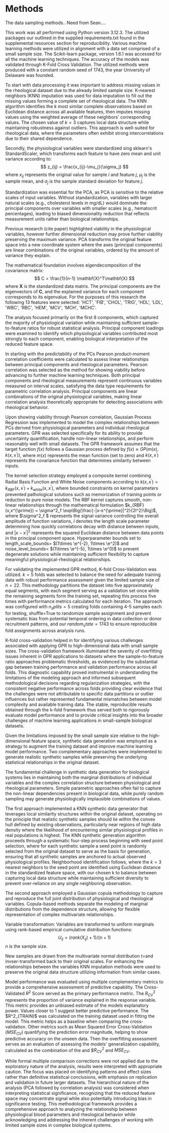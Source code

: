 # Methods
The data sampling methods.. Need from Sean....

This work was all performed using Python version 3.12.3. The utilized packages our outlined in the supplied requirements.txt found in the supplemental resources section for reproducibility. Various machine learning methods were utilized in alignment with a data set comprised of a small sample size. The Scikit-learn package, version 1.6.1 was accessed for all the machine learning techniques. The accuracy of the models was validated through K-Fold Cross Validation. The utilized methods were produced with a constant random seed of 1743, the year University of Delaware was founded.

To start with data processing it was important to address missing values in the rheological dataset due to the already limited sample size. K-nearest neighbors (KNN) imputation was used for data imputation to fill out the missing values forming a complete set of rheological data. The KNN algorithm identifies the $k$ most similar complete observations based on Euclidean distance across all available features, then imputes missing values using the weighted average of these neighbors' corresponding values. The chosen value of $k=3$ captures local data structure while maintaining robustness against outliers. This approach is well-suited for rheological data, where the parameters often exhibit strong intercorrelations due to their shared dependence.

Secondly, the physiological variables were standardized sing sklearn's StandardScaler, which transforms each feature to have zero mean and unit variance according to:
$$
    z_{ij} = \frac{x_{ij}-\mu_j}{\sigma_j}
$$
where $x_{ij}$ represents the original value for sample $i$ and feature $j$, $\mu_j$ is the sample mean, and $\sigma_j$ is the sample standard deviation for feature $j$.

Standardization was essential for the PCA, as PCA is sensitive to the relative scales of input variables. Without standardization, variables with larger natural scales (e.g., cholesterol levels in mg/dL) would dominate the principal components over variables with smaller scales (e.g., hematocrit percentages), leading to biased dimensionality reduction that reflects measurement units rather than biological relationships.

Previous research (cite paper) highlighted viability in the physiological variables, however further dimensional reduction may prove further viability preserving the maximum variance. PCA transforms the original feature space into a new coordinate system where the axes (principal components) are linear combinations of the original variables, ordered by the amount of variance they explain.

The mathematical foundation involves eigendecomposition of the covariance matrix:
$$
    C = \frac{1}{n-1} \mathbf{X}^T\mathbf{X}
$$
where $\mathbf{X}$ is the standardized data matrix. The principal components are the eigenvectors of $\mathbf{C}$, and the explained variance for each component corresponds to its eigenvalue. For the purposes of this research the following 13 features were selected: 'HCT', 'FIB', 'CHOL', 'TRIG', 'HDL', 'LDL', 'WBC', 'RBC', 'HEM', 'MCV', 'MCH', 'MCHC'.

The analysis focused primarily on the first 8 components, which captured the majority of physiological variation while maintaining sufficient sample-to-feature ratios for robust statistical analysis. Principal component loadings were examined to identify which physiological variables contributed most strongly to each component, enabling biological interpretation of the reduced feature space.

In starting with the predictability of the PCs Pearson product-moment correlation coefficients were calculated to assess linear relationships between principal components and rheological parameters. Pearson correlation was selected as the method for showing viability before advancing to further machine learning techniques. Both principal components and rheological measurements represent continuous variables measured on interval scales, satisfying the data type requirements for parametric correlation analysis. Principal components are linear combinations of the original physiological variables, making linear correlation analysis theoretically appropriate for detecting associations with rheological behavior.

Upon showing viability through Pearson correlation, Gaussian Process Regression was implemented to model the complex relationships between PCs derived from physiological parameters and individual rheological parameters. GPR was selected specifically for its ability to provide uncertainty quantification, handle non-linear relationships, and perform reasonably well with small datasets. The GPR framework assumes that the target function $f(x)$ follows a Gaussian process defined by $f(x) \approx GP(m(x), k(x,x^{\prime}))$, where $m(x)$ represents the mean function (set to zero) and $k(x,x^{\prime})$ represents the covariance function that determines similarity between inputs.

The kernel selection strategy employed a composite kernel combining Radial Basis Function and White Noise components according to $k(x,x^\prime)=k_{RBF}(x,x^\prime)+k_{white}(x,x^\prime)$, where bounded constraints on kernel parameters prevented pathological solutions such as memorization of training points or reduction to pure noise models. The RBF kernel captures smooth, non-linear relationships through the mathematical formulation $k_{RBF}(x,x^{\prime}) = \sigma^2_f \exp\Big(\frac{-|x-x^{\prime}|^2}{2l^2}\Big)$, where $\sigma^2_f $ represents the signal variance controlling the overall amplitude of function variations, $l$ denotes the length scale parameter determining how quickly correlations decay with distance between inputs, and
$|x-x^{\prime}|^2$ represents the squared Euclidean distance between data points in the principal component space. Hyperparameter bounds set to length_scale_bounds= $(1\times \e^{-2}, 1\times \e^2)$ and noise_level_bounds= $(1\times \e^{-5}, 1\times \e^0)$ to prevent degenerate solutions while maintaining sufficient flexibility to capture meaningful physiological-rheological relationships.

For validating the implemented GPR method, K-fold Cross-Validation was utilized. $k=5$ folds was selected to balance the need for adequate training data with robust performance assessment given the limited sample size of $n=22$. This methodology partitions the dataset into five approximately equal segments, with each segment serving as a validation set once while the remaining segments form the training set, repeating this process five times with performance metrics calculated for each iteration. The approach was configured with $n_splits=5$ creating folds containing 4-5 samples each for testing, shuffle=True to randomize sample assignment and prevent systematic bias from potential temporal ordering in data collection or donor recruitment patterns, and our $random_state=1743$ to ensure reproducible fold assignments across analysis runs.

K-fold cross-validation helped in for identifying various challenges associated with applying GPR to high-dimensional data with small sample sizes. The cross-validation framework illuminated the severity of overfitting issues inherent in GPR applications to datasets where the sample-to-feature ratio approaches problematic thresholds, as evidenced by the substantial gap between training performance and validation performance across all folds. This diagnostic capability proved instrumental in understanding the limitations of the modeling approach and informed subsequent methodological decisions regarding regularization strategies, with the consistent negative performance across folds providing clear evidence that the challenges were not attributable to specific data partitions or outlier influences but rather represented fundamental mismatches between model complexity and available training data. The stable, reproducible results obtained through the k-fold framework thus served both to rigorously evaluate model performance and to provide critical insights into the broader challenges of machine learning applications in small-sample biological datasets.

Given the limitations imposed by the small sample size relative to the high-dimensional feature space, synthetic data generation was employed as a strategy to augment the training dataset and improve machine learning model performance. Two complementary approaches were implemented to generate realistic synthetic samples while preserving the underlying statistical relationships in the original dataset.

The fundamental challenge in synthetic data generation for biological systems lies in maintaining both the marginal distributions of individual variables and the complex correlation structure between physiological and rheological parameters. Simple parametric approaches often fail to capture the non-linear dependencies present in biological data, while purely random sampling may generate physiologically implausible combinations of values.

The first approach implemented a KNN synthetic data generator that leverages local similarity structures within the original dataset, operating on the principle that realistic synthetic samples should lie within the convex hull defined by existing observations, particularly near regions of high data density where the likelihood of encountering similar physiological profiles in real populations is highest. The KNN synthetic generation algorithm proceeds through a systematic four-step process beginning with seed point selection, where for each synthetic sample a seed point is randomly selected from the original dataset to serve as the basis for generation, ensuring that all synthetic samples are anchored to actual observed physiological profiles. Neighborhood identification follows, where the $k=3$ nearest neighbors to the seed point are identified using Euclidean distance in the standardized feature space, with our chosen k to balance between capturing local data structure while maintaining sufficient diversity to prevent over-reliance on any single neighboring observation.

The second approach employed a Gaussian copula methodology to capture and reproduce the full joint distribution of physiological and rheological variables. Copula-based methods separate the modeling of marginal distributions from the dependence structure, allowing for flexible representation of complex multivariate relationships.

Variable transformation: Variables are transformed to uniform marginals using rank-based empirical cumulative distribution functions:
$$
    U_{ij} = (rank(X_{ij})+1)/(n+1)
$$
$n$ is the sample size.

New samples are drawn from the multivariate normal distribution t=and invser-transformed back to their original scales. For enhancing the relationships between the variables KNN imputation methods were used to preserve the original data structure utilizing information from similar cases.

Model performance was evaluated using multiple complementary metrics to provide a comprehensive assessment of predictive capability. The Cross-Validated $R^2$ Score served as the primary performance metric. The $R^2_{CV}$ represents the proportion of variance explained in the response variable. This metric provides an unbiased estimate of the models explanatory power. Values closer to 1 suggest better predictive performance. The $R^2_{TRAIN)$ was calculated on the training dataset used in fitting the model. This metric helps as a baseline when comparing the cross-validation. Other metrics such as Mean Squared Error Cross-Validation ($MSE_{CV}$) quantifying the prediction error magnitude, helping to show predictive accuracy on the unseen data. Then the overfitting assessment serves as an evaluation of assessing the models' generalization capability, calculated as the combination of the and $$R^2_{CV}$ and $MSE_{CV}$.

While formal multiple comparison corrections were not applied due to the exploratory nature of the analysis, results were interpreted with appropriate caution. The focus was placed on identifying patterns and effect sizes rather than definitive statistical conclusions, with emphasis on replication and validation in future larger datasets. The hierarchical nature of the analysis (PCA followed by correlation analysis) was considered when interpreting statistical significance, recognizing that the reduced feature space may concentrate signal while also potentially introducing bias in significance testing. This methodological framework provides a comprehensive approach to analyzing the relationship between physiological blood parameters and rheological behavior while acknowledging and addressing the inherent challenges of working with limited sample sizes in complex biological systems.